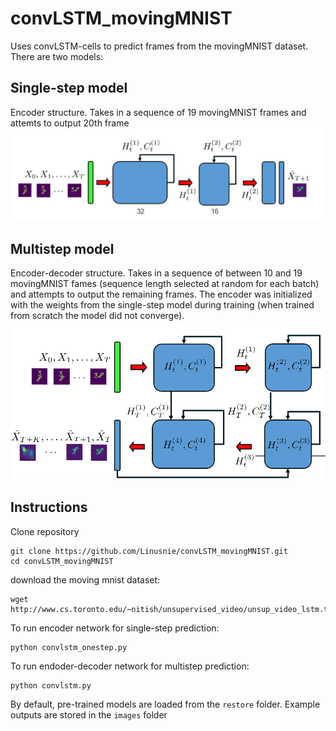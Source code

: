 # convLSTM_movingMNIST
Uses convLSTM-cells to predict frames from the movingMNIST dataset. There are two models:

## Single-step model 
Encoder structure. Takes in a sequence of 19 movingMNIST frames and attemts to output 20th frame
![encoder](images/encoder.png) 

## Multistep model
Encoder-decoder structure. Takes in a sequence of between 10 and 19 movingMNIST fames (sequence length selected at random for each batch) and attempts to output the remaining frames. The encoder was initialized with the weights from the single-step model during training (when trained from scratch the model did not converge).    
![encoder](images/encoderDecoder.png) 


## Instructions
Clone repository
```
git clone https://github.com/Linusnie/convLSTM_movingMNIST.git
cd convLSTM_movingMNIST
```
download the moving mnist dataset:
```
wget http://www.cs.toronto.edu/~nitish/unsupervised_video/unsup_video_lstm.tar.gz
```

To run encoder network for single-step prediction:
```
python convlstm_onestep.py
```

To run endoder-decoder network for multistep prediction:
```
python convlstm.py
```

By default, pre-trained models are loaded from the `restore` folder. Example outputs are stored in the `images` folder
